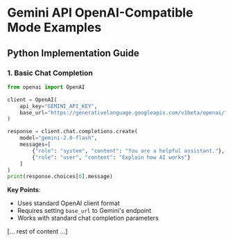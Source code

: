# Gemini API OpenAI-Compatible Mode Examples

## Python Implementation Guide

### 1. Basic Chat Completion
```python
from openai import OpenAI

client = OpenAI(
    api_key="GEMINI_API_KEY",
    base_url="https://generativelanguage.googleapis.com/v1beta/openai/"
)

response = client.chat.completions.create(
    model="gemini-2.0-flash",
    messages=[
        {"role": "system", "content": "You are a helpful assistant."},
        {"role": "user", "content": "Explain how AI works"}
    ]
)
print(response.choices[0].message)
```

**Key Points**:
- Uses standard OpenAI client format
- Requires setting `base_url` to Gemini's endpoint
- Works with standard chat completion parameters

[... rest of content ...]
